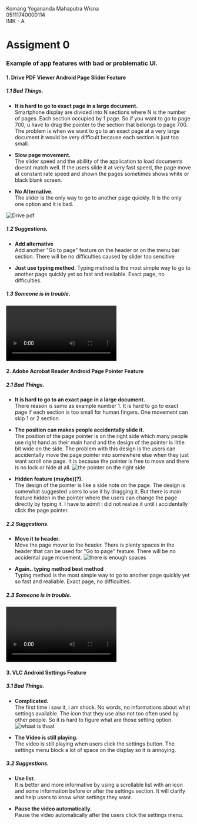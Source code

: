 Komang Yogananda Mahaputra Wisna  
05111740000114  
IMK - A  

# Assigment 0

### Example of app features with bad or problematic UI.  

#### 1. Drive PDF Viewer Android Page Slider Feature  
##### 1.1 Bad Things.  
  - **It is hard to go to exact page in a large document\.**  
    Smartphone display are divided into N sections where N is the number of pages. Each section occupied by 1 page. So if you want to go to page 700, u have to drag the pointer to the section that belongs to page 700. The problem is when we want to go to an exact page at a very large document it would be very difficult because each section is just too small.

  - **Slow page movement\.**  
    The slider speed and the abillity of the application to load documents doesnt match well. If the users slide it at very fast speed, the page move at constant rate speed and shown the pages sometimes shows white or black blank screen.

  - **No Alternative\.**  
    The slider is the only way to go to another page quickly. It is the only one option and it is bad.

  ![Drive pdf](/src/drivepdf.png)

##### 1.2 Suggestions.  
  - **Add alternative**  
    Add another "Go to page" feature on the header or on the menu bar section. There will be no difficulties caused by slider too sensitive
  
  - **Just use typing method.**
    Typing method is the most simple way to go to another page quickly yet so fast and realiable. Exact page, no difficulties.

##### 1.3 Someone is in trouble.
  ![Video Demo](/src/drivepdf.mp4)

#### 2. Adobe Acrobat Reader Android Page Pointer Feature  
##### 2.1 Bad Things.  
  - **It is hard to go to an exact page in a large document\.**  
    There reason is same as example number 1. It is hard to go to exact page if each section is too small for human fingers. One movement can skip 1 or 2 section.

  - **The position can makes people accidentally slide it\.**  
    The position of the page pointer is on the right side which many people use right hand as their main hand and the design of the pointer is little bit wide on the side. The problem with this design is the users can accidentally move the page pointer into somewhere else when they just want scroll one page. It is because the pointer is free to move and there is no lock or hide at all.
    ![the pointer on the right side](/src/adobe.png)

  - **Hidden feature (maybe)(?)\.**  
    The design of the pointer is like a side note on the page. The design is somewhat suggested users to use it by dragging it. But there is main feature hidden in the pointer where the users can change the page directly by typing it. I have to admit i did not realize it until i accidentally click the page pointer.

##### 2.2 Suggestions.  
  - **Move it to header.**  
    Move the page mover to the header. There is plenty spaces in the header that can be used for "Go to page" feature. There will be no accidental page movement.
    ![there is enough spaces](/src/adobeheader.png)
  
  - **Again.. typing method best method**  
    Typing method is the most simple way to go to another page quickly yet so fast and realiable. Exact page, no difficulties.

##### 2.3 Someone is in trouble.
  ![Video Demo](/src/adobe.mp4)

#### 3. VLC Android Settings Feature  
##### 3.1 Bad Things.
  - **Complicated.**  
    The first time i saw it, i am shock. No words, no informations about what settings available. The icon that they use also not too often used by other people. So it is hard to figure what are those setting option.
    ![whaat is thaat](/src/vlc.png)

  - **The Video is still playing.**  
    The video is still playing when users click the settings button. The settings menu block a lot of space on the display so it is annoying.

##### 3.2 Suggestions.  
  - **Use list.**  
    It is better and more informative by using a scrollable list with an icon and some information before or after the settings section. It will clarify and help users to know what settings they want.
  
  - **Pause the video automatically.**  
    Pause the video automatically after the users click the settings menu.
